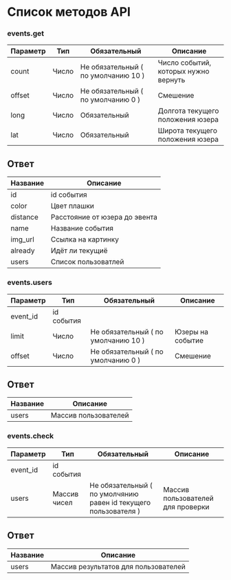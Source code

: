 # Список методов API


### events.get

| Параметр  | Тип | Обязательный | Описание |
| ------------- | ------------- | ------------- | ------------- |
| count | Число | Не обязательный ( по умолчанию 10 ) | Число событий, которых нужно вернуть |
| offset | Число | Не обязательный ( по умолчанию 0 ) | Смешение |
| long | Число | Обязательный | Долгота текущего положения юзера |
| lat | Число | Обязательный | Широта текущего положения юзера |

## Ответ

| Название | Описание |
| ------------- | ------------- |
| id | id события |
| color | Цвет плашки |
| distance |  Расстояние от юзера до эвента | 
| name | Название события | 
| img_url | Ссылка на картинку | 
| already | Идёт ли текущиё | 
| users | Список пользоватлей | 



### events.users

| Параметр  | Тип | Обязательный | Описание |
| ------------- | ------------- | ------------- | ------------- |
| event_id | id события|
| limit | Число | Не обязательный ( по умолчанию 10 ) | Юзеры на событие |
| offset | Число | Не обязательный ( по умолчанию 0 ) | Смешение |

## Ответ

| Название | Описание |
| ------------- | ------------- |
| users | Массив пользователей |



### events.check

| Параметр  | Тип | Обязательный | Описание |
| ------------- | ------------- | ------------- | ------------- |
| event_id | id события|
| users | Массив чисел | Не обязательный ( по умолчянию равен id текущего пользователя ) | Массив пользователей для проверки |

## Ответ

| Название | Описание |
| ------------- | ------------- |
| users | Массив результатов для пользователей |








